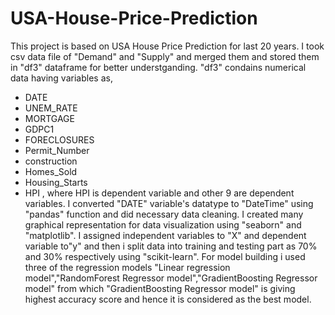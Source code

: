 # USA-House-Price-Prediction
This project is based on USA House Price Prediction for last 20 years.
I took csv data file of "Demand" and "Supply" and merged them and stored them in "df3" dataframe for better understganding. "df3" condains numerical data having variables as,                                                                                                        
- DATE	                                                                            
- UNEM_RATE                                                                           
- MORTGAGE 	                                                                   
- GDPC1	                                                                               
- FORECLOSURES                                                                                        
- Permit_Number                                                                               
- construction                                                                 
- Homes_Sold	                                                                                            
- Housing_Starts
- HPI  ,
where HPI is dependent variable and other 9 are dependent variables.
I converted "DATE" variable's datatype to "DateTime" using "pandas" function and did necessary data cleaning.
I created many graphical representation for data visualization using "seaborn" and "matplotlib".
I assigned independent variables to "X" and dependent variable to"y" and then i split data into training and testing part as 70% and 30%  respectively using "scikit-learn".
For model building i used three of the regression models "Linear regression model","RandomForest Regressor model","GradientBoosting Regressor model" from which "GradientBoosting Regressor model" is giving highest accuracy score and hence it is considered as the best model.
